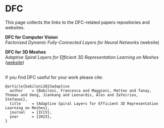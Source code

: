 # DFC

This page collects the links to the DFC-related papers repositories and websites.
<br>

<b>DFC for Computer Vision</b>
<br>
<i>Factorized Dynamic Fully-Connected Layers for Neural Networks</i> (website)
<br>


<b>DFC for 3D Meshes</b>
<br>
<i>Adaptive Spiral Layers for Efficient 3D Representation Learning on Meshes</i> ([website](https://francescababiloni.github.io))
<br><br>


If you find DFC useful for your work please cite:
```
@article{babiloni2023adaptive
  author    = {Babiloni, Francesca and Maggioni, Matteo and Tanay, Thomas and Deng, Jiankang and Leonardis, Ales and Zafeiriou, Stefanos},
  title     = {Adaptive Spiral Layers for Efficient 3D Representation Learning on Meshes},
  journal   = {ICCV},
  year      = {2023},
}
```

